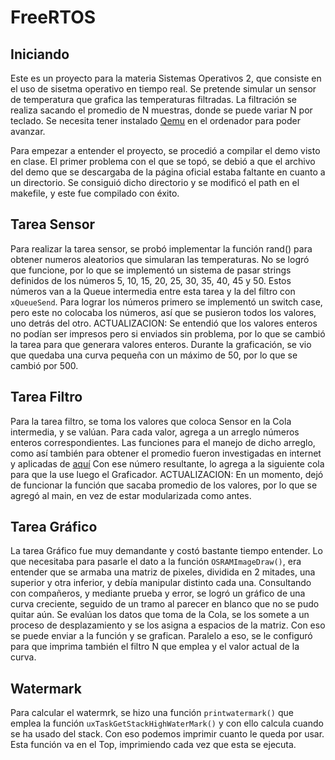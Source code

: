 
# FreeRTOS

## Iniciando
Este es un proyecto para la materia Sistemas Operativos 2, que consiste en el uso de sisetma operativo en tiempo real. Se pretende simular un sensor de temperatura que grafica las temperaturas filtradas. La filtración se realiza sacando el promedio de N muestras, donde se puede variar N por teclado.
Se necesita tener instalado [Qemu](https://www.qemu.org/) en el ordenador para poder avanzar.

Para empezar a entender el proyecto, se procedió a compilar el demo visto en clase. El primer problema con el que se topó, se debió a que el archivo del demo que se descargaba de la página oficial estaba faltante en cuanto a un directorio. Se consiguió dicho directorio y se modificó el path en el makefile, y este fue compilado con éxito.

## Tarea Sensor
Para realizar la tarea sensor, se probó implementar la función rand() para obtener numeros aleatorios que simularan las temperaturas. No se logró que funcione, por lo que se implementó un sistema de pasar strings definidos de los números 5, 10, 15, 20, 25, 30, 35, 40, 45 y 50. Estos números van a la Queue intermedia entre esta tarea y la del filtro con `xQueueSend`.
Para lograr los números primero se implementó un switch case, pero este no colocaba los números, así que se pusieron todos los valores, uno detrás del otro.
ACTUALIZACION: Se entendió que los valores enteros no podían ser impresos pero si enviados sin problema, por lo que se cambió la tarea para que generara valores enteros. Durante la graficación, se vio que quedaba una curva pequeña con un máximo de 50, por lo que se cambió por 500.

## Tarea Filtro
Para la tarea filtro, se toma los valores que coloca Sensor en la Cola intermedia, y se valúan. Para cada valor, agrega a un arreglo números enteros correspondientes. Las funciones para el manejo de dicho arreglo, como así también para obtener el promedio fueron investigadas en internet y aplicadas de [aquí](https://www.fing.edu.uy/tecnoinf/mvd/cursos/prinprog/material/teo/prinprog-teorico07.pdf)
Con ese número resultante, lo agrega a la siguiente cola para que la use luego el Graficador.
ACTUALIZACION: En un momento, dejó de funcionar la función que sacaba promedio de los valores, por lo que se agregó al main, en vez de estar modularizada como antes.

## Tarea Gráfico
La tarea Gráfico fue muy demandante y costó bastante tiempo entender. Lo que necesitaba para pasarle el dato a la función `OSRAMImageDraw()`, era entender que se armaba una matriz de pixeles, dividida en 2 mitades, una superior y otra inferior, y debía manipular distinto cada una. Consultando con compañeros, y mediante prueba y error, se logró un gráfico de una curva creciente, seguido de un tramo al parecer en blanco que no se pudo quitar aún.
Se evalúan los datos que toma de la Cola, se los somete a un proceso de desplazamiento y se los asigna a espacios de la matriz. Con eso se puede enviar a la función y se grafican.
Paralelo a eso, se le configuró para que imprima también el filtro N que emplea y el valor actual de la curva.

## Watermark
Para calcular el watermrk, se hizo una función `printwatermark()` que emplea la función `uxTaskGetStackHighWaterMark()` y con ello calcula cuando se ha usado del stack. Con eso podemos imprimir cuanto le queda por usar. Esta función va en el Top, imprimiendo cada vez que esta se ejecuta.
